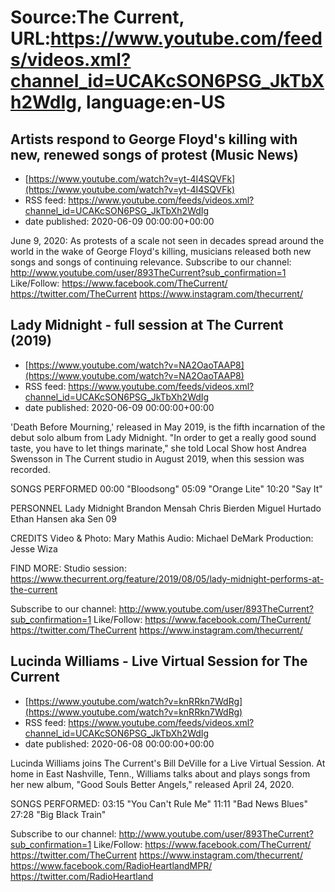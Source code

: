 # Source:The Current, URL:https://www.youtube.com/feeds/videos.xml?channel_id=UCAKcSON6PSG_JkTbXh2WdIg, language:en-US

## Artists respond to George Floyd's killing with new, renewed songs of protest (Music News)
 - [https://www.youtube.com/watch?v=yt-4I4SQVFk](https://www.youtube.com/watch?v=yt-4I4SQVFk)
 - RSS feed: https://www.youtube.com/feeds/videos.xml?channel_id=UCAKcSON6PSG_JkTbXh2WdIg
 - date published: 2020-06-09 00:00:00+00:00

June 9, 2020: As protests of a scale not seen in decades spread around the world in the wake of George Floyd's killing, musicians released both new songs and songs of continuing relevance.
Subscribe to our channel:
http://www.youtube.com/user/893TheCurrent?sub_confirmation=1
Like/Follow:
https://www.facebook.com/TheCurrent/
https://twitter.com/TheCurrent
https://www.instagram.com/thecurrent/

## Lady Midnight - full session at The Current (2019)
 - [https://www.youtube.com/watch?v=NA2OaoTAAP8](https://www.youtube.com/watch?v=NA2OaoTAAP8)
 - RSS feed: https://www.youtube.com/feeds/videos.xml?channel_id=UCAKcSON6PSG_JkTbXh2WdIg
 - date published: 2020-06-09 00:00:00+00:00

'Death Before Mourning,' released in May 2019, is the fifth incarnation of the debut solo album from Lady Midnight. "In order to get a really good sound taste, you have to let things marinate," she told Local Show host Andrea Swensson in The Current studio in August 2019, when this session was recorded.

SONGS PERFORMED
00:00 "Bloodsong"
05:09 "Orange Lite"
10:20 "Say It"

PERSONNEL
Lady Midnight
Brandon Mensah
Chris Bierden
Miguel Hurtado
Ethan Hansen aka Sen 09

CREDITS
Video & Photo: Mary Mathis
Audio: Michael DeMark
Production: Jesse Wiza

FIND MORE:
Studio session: https://www.thecurrent.org/feature/2019/08/05/lady-midnight-performs-at-the-current

Subscribe to our channel:
http://www.youtube.com/user/893TheCurrent?sub_confirmation=1
Like/Follow:
https://www.facebook.com/TheCurrent/
https://twitter.com/TheCurrent
https://www.instagram.com/thecurrent/

## Lucinda Williams - Live Virtual Session for The Current
 - [https://www.youtube.com/watch?v=knRRkn7WdRg](https://www.youtube.com/watch?v=knRRkn7WdRg)
 - RSS feed: https://www.youtube.com/feeds/videos.xml?channel_id=UCAKcSON6PSG_JkTbXh2WdIg
 - date published: 2020-06-08 00:00:00+00:00

Lucinda Williams joins The Current's Bill DeVille for a Live Virtual Session. At home in East Nashville, Tenn., Williams talks about and plays songs from her new album, "Good Souls Better Angels," released April 24, 2020.

SONGS PERFORMED:
03:15 "You Can't Rule Me"
11:11 "Bad News Blues"
27:28 "Big Black Train"

Subscribe to our channel:
http://www.youtube.com/user/893TheCurrent?sub_confirmation=1
Like/Follow:
https://www.facebook.com/TheCurrent/
https://twitter.com/TheCurrent
https://www.instagram.com/thecurrent/
https://www.facebook.com/RadioHeartlandMPR/
https://twitter.com/RadioHeartland

